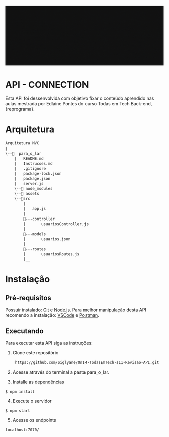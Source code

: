 ![capa](./assets/capa-connection.gif)
# API - CONNECTION
Esta API foi dessenvolvida com objetivo fixar o conteúdo aprendido nas aulas mestrada por Edlaine Pontes do curso Todas em Tech Back-end, {reprograma}.

# Arquitetura 
    Arquitetura MVC
    |
    \--📂  para_o_lar
        |   README.md  
        |   Instrucoes.md
        |   .gitignore
        |   package-lock.json
        |   package.json
        |   server.js
        \--📂 node_modules
        \--📂 assets
        \--📂src
            |
            |   app.js
            |
            📂---controller
            |       usuariosController.js
            |                      
            📂---models
            |       usuarios.json
            |
            📂---routes
            |       usuariosRoutes.js
            |__      

# Instalação

## Pré-requisitos
Possuir instalado: [Git](https://git-scm.com) e [Node.js](https://nodejs.org/en/). 
Para melhor manipulação desta API recomendo a instalação: [VSCode](https://code.visualstudio.com) e [Postman](https://www.postman.com).

## Executando
Para executar esta API siga as instruções:

 1. Clone este repositório
    ```
     https://github.com/Siglyane/On14-TodasEmTech-s11-Revisao-API.git 
     ```

  2. Acesse através do terminal a pasta para_o_lar.

  3. Installe as dependências
  ```
  $ npm install
  ```
  4. Execute o servidor
  ```
  $ npm start
  ```
  5. Acesse os endpoints
  ```
  localhost:7070/
```
